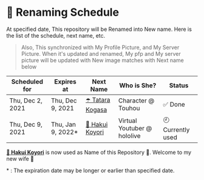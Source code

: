 # 📅 Renaming Schedule

At specified date, This repository will be Renamed into New name. Here is the list of the schedule, next name, etc.

> Also, This synchronized with My Profile Picture, and My Server Picture. When it's updated and renamed, My pfp and My server picture will be updated with New image matches with Next name below

| Scheduled for    | Expires at         | Next Name                                                               | Who is She?                 | Status            |
| ---------------- | ------------------ | ----------------------------------------------------------------------- | --------------------------- | ----------------- |
| Thu, Dec 2, 2021 | Thu, Dec 9, 2021   | [☂️ Tatara Kogasa](https://en.touhouwiki.net/wiki/Kogasa_Tatara)        | Character @ Touhou          | ✅ Done           |
| Thu, Dec 9, 2021 | Thu, Jan 9, 2022\* | [🧪 Hakui Koyori](https://virtualyoutuber.fandom.com/wiki/Hakui_Koyori) | Virtual Youtuber @ hololive | 🕘 Currently used |

**[🧪 Hakui Koyori](https://virtualyoutuber.fandom.com/wiki/Hakui_Koyori)** is now used as Name of this Repository 🎉. Welcome to my new wife 🥰

\* : The expiration date may be longer or earlier than specified date.
